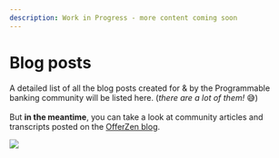 ```yaml
---
description: Work in Progress - more content coming soon
---
```


# Blog posts

A detailed list of all the blog posts created for & by the Programmable banking community will be listed here. (_there are a lot of them!_ 😅)\
\
But **in the meantime**, you can take a look at community articles and transcripts posted on the [OfferZen blog](https://www.offerzen.com/blog#stq=Programmable%20Banking\&stp=1).

![](.gitbook/assets/ziggy\_running\_v1.png)
